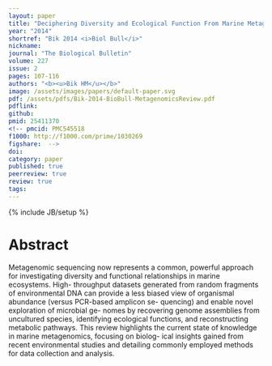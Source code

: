 ```yaml
---
layout: paper
title: "Deciphering Diversity and Ecological Function From Marine Metagenomes"
year: "2014"
shortref: "Bik 2014 <i>Biol Bull</i>"
nickname: 
journal: "The Biological Bulletin"
volume: 227
issue: 2
pages: 107-116
authors: "<b><u>Bik HM</u></b>"
image: /assets/images/papers/default-paper.svg
pdf: /assets/pdfs/Bik-2014-BioBull-MetagenomicsReview.pdf
pdflink:
github: 
pmid: 25411370
<!-- pmcid: PMC545518
f1000: http://f1000.com/prime/1030269
figshare:  -->
doi:
category: paper
published: true
peerreview: true
review: true
tags: 
---
```

{% include JB/setup %}

# Abstract

Metagenomic sequencing now represents a common, powerful approach for investigating diversity and functional relationships in marine ecosystems. High- throughput datasets generated from random fragments of environmental DNA can provide a less biased view of organismal abundance (versus PCR-based amplicon se- quencing) and enable novel exploration of microbial ge- nomes by recovering genome assemblies from uncultured species, identifying ecological functions, and reconstructing metabolic pathways. This review highlights the current state of knowledge in marine metagenomics, focusing on biolog- ical insights gained from recent environmental studies and detailing commonly employed methods for data collection and analysis.
